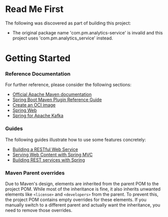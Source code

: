 # Read Me First
The following was discovered as part of building this project:

* The original package name 'com.pm.analytics-service' is invalid and this project uses 'com.pm.analytics_service' instead.

# Getting Started

### Reference Documentation
For further reference, please consider the following sections:

* [Official Apache Maven documentation](https://maven.apache.org/guides/index.html)
* [Spring Boot Maven Plugin Reference Guide](https://docs.spring.io/spring-boot/3.4.3/maven-plugin)
* [Create an OCI image](https://docs.spring.io/spring-boot/3.4.3/maven-plugin/build-image.html)
* [Spring Web](https://docs.spring.io/spring-boot/3.4.3/reference/web/servlet.html)
* [Spring for Apache Kafka](https://docs.spring.io/spring-boot/3.4.3/reference/messaging/kafka.html)

### Guides
The following guides illustrate how to use some features concretely:

* [Building a RESTful Web Service](https://spring.io/guides/gs/rest-service/)
* [Serving Web Content with Spring MVC](https://spring.io/guides/gs/serving-web-content/)
* [Building REST services with Spring](https://spring.io/guides/tutorials/rest/)

### Maven Parent overrides

Due to Maven's design, elements are inherited from the parent POM to the project POM.
While most of the inheritance is fine, it also inherits unwanted elements like `<license>` and `<developers>` from the parent.
To prevent this, the project POM contains empty overrides for these elements.
If you manually switch to a different parent and actually want the inheritance, you need to remove those overrides.


